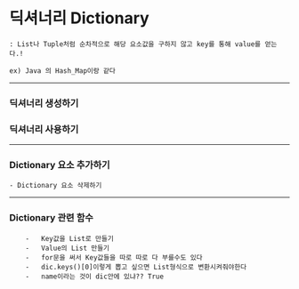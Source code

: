# 딕셔너리 Dictionary
    : List나 Tuple처럼 순차적으로 해당 요소값을 구하지 않고 key를 통해 value를 얻는다.! 

    ex) Java 의 Hash_Map이랑 같다
---
### 딕셔너리 생성하기

### 딕셔너리 사용하기  

---
### Dictionary 요소 추가하기
    - Dictionary 요소 삭제하기

---
### Dictionary 관련 함수
        -   Key값을 List로 만들기  
        -   Value의 List 만들기
        -   for문을 써서 Key값들을 따로 따로 다 부를수도 있다
        -   dic.keys()[0]이렇게 뽑고 싶으면 List형식으로 변환시켜줘야한다
        -   name이라는 것이 dic안에 있냐?? True

